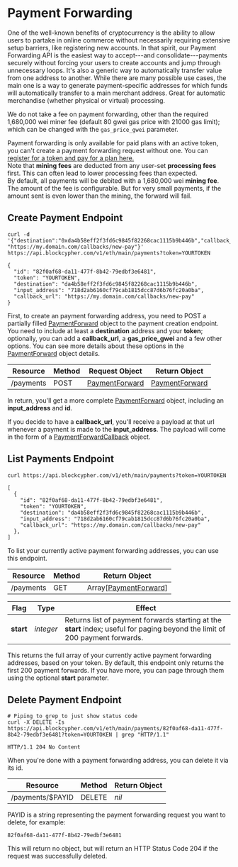 # Payment Forwarding

One of the well-known benefits of cryptocurrency is the ability to allow users to partake in online commerce without necessarily requiring extensive setup barriers, like registering new accounts. In that spirit, our Payment Forwarding API is the easiest way to accept---and consolidate---payments securely without forcing your users to create accounts and jump through unnecessary loops. It's also a generic way to automatically transfer value from one address to another. While there are many possible use cases, the main one is a way to generate payment-specific addresses for which funds will automatically transfer to a main merchant address. Great for automatic merchandise (whether physical or virtual) processing.

We do not take a fee on payment forwarding, other than the required 1,680,000 wei miner fee (default 80 gwei gas price with 21000 gas limit); which can be changed with the `gas_price_gwei` parameter.

<aside class="notice">
Payment forwarding is only available for paid plans with an active token, you can't create a payment forwarding request without one. You can <a href="http://accounts.blockcypher.com">register for a token and pay for a plan here.</a>
</aside>

<aside class="notice">
Note that <b>mining fees</b> are deducted from any user-set <b>processing fees</b> first. This can often lead to lower processing fees than expected.
</aside>

<aside class="warning">
By default, all payments will be debited with a 1,680,000 wei <b>mining fee</b>. The amount of the fee is configurable. But for very small payments, if the amount sent is even lower than the mining, the forward will fail.
</aside>

## Create Payment Endpoint

```shell
curl -d '{"destination":"0xda4b58eff2f3fd6c9845f82268cac1115b9b446b","callback_url": "https://my.domain.com/callbacks/new-pay"}' https://api.blockcypher.com/v1/eth/main/payments?token=YOURTOKEN

{
  "id": "82f0af68-da11-477f-8b42-79edbf3e6481",
  "token": "YOURTOKEN",
  "destination": "da4b58eff2f3fd6c9845f82268cac1115b9b446b",
  "input_address": "718d2ab6160cf79cab1815dcc87d6b76fc20a0ba",
  "callback_url": "https://my.domain.com/callbacks/new-pay"
}
```

First, to create an payment forwarding address, you need to POST a partially filled [PaymentForward](#paymentforward) object to the payment creation endpoint. You need to include at least a **destination** address and your **token**; optionally, you can add a **callback_url**, a **gas_price_gwei** and a few other options. You can see more details about these options in the [PaymentForward](#paymentforward) object details.

Resource | Method | Request Object | Return Object
-------- | ------ | -------------- | -------------
/payments | POST | [PaymentForward](#paymentforward) | [PaymentForward](#paymentforward)

In return, you'll get a more complete [PaymentForward](#PaymentForward) object, including an **input_address** and **id**.

<aside class="notice">
If you decide to have a <b>callback_url</b>, you'll receive a payload at that url whenever a payment is made to the <b>input_address</b>. The payload will come in the form of a <a href="#paymentforwardcallback">PaymentForwardCallback</a> object.
</aside>

## List Payments Endpoint

```shell
curl https://api.blockcypher.com/v1/eth/main/payments?token=YOURTOKEN

[
  {
    "id": "82f0af68-da11-477f-8b42-79edbf3e6481",
    "token": "YOURTOKEN",
    "destination": "da4b58eff2f3fd6c9845f82268cac1115b9b446b",
    "input_address": "718d2ab6160cf79cab1815dcc87d6b76fc20a0ba",
    "callback_url": "https://my.domain.com/callbacks/new-pay"
  },
]
```

To list your currently active payment forwarding addresses, you can use this endpoint.

Resource | Method | Return Object
-------- | ------ | -------------
/payments | GET | Array[[PaymentForward](#paymentforward)]

Flag | Type | Effect
---- | ---- | ------
**start** | *integer* | Returns list of payment forwards starting at the **start** index; useful for paging beyond the limit of 200 payment forwards.

This returns the full array of your currently active payment forwarding addresses, based on your token. By default, this endpoint only returns the first 200 payment forwards. If you have more, you can page through them using the optional **start** parameter.

## Delete Payment Endpoint

```shell
# Piping to grep to just show status code
curl -X DELETE -Is https://api.blockcypher.com/v1/eth/main/payments/82f0af68-da11-477f-8b42-79edbf3e6481?token=YOURTOKEN | grep "HTTP/1.1"

HTTP/1.1 204 No Content
```

When you're done with a payment forwarding address, you can delete it via its id.

Resource | Method | Return Object
-------- | ------ | -------------
/payments/$PAYID | DELETE |  *nil*

PAYID is a string representing the payment forwarding request you want to delete, for example:

`82f0af68-da11-477f-8b42-79edbf3e6481`

This will return no object, but will return an HTTP Status Code 204 if the request was successfully deleted.
